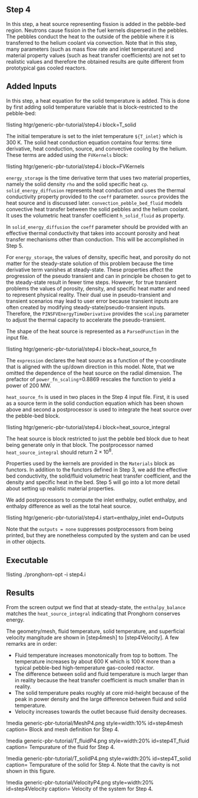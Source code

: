 ## Step 4

In this step, a heat source representing fission is added in the pebble-bed region.
Neutrons cause fission in the fuel kernels dispersed in the pebbles. The pebbles conduct the heat to the outside of the pebble where it is
transferred to the helium coolant via convection.
Note that in this step, many parameters (such as mass flow rate and inlet temperature) and material property values (such as heat transfer coefficients) are not set to realistic values and therefore the obtained results are quite different from prototypical gas cooled reactors.

## Added Inputs

In this step, a heat equation for the solid temperature is added. This is done by first adding
solid temperature variable that is block-restricted to the pebble-bed:

!listing htgr/generic-pbr-tutorial/step4.i block=T_solid

The initial temperature is set to the inlet temperature `${T_inlet}` which is $300$ K.
The solid heat conduction equation contains four terms: time derivative, heat conduction, source, and
convective cooling by the helium. These terms are added using the `FVKernels` block:

!listing htgr/generic-pbr-tutorial/step4.i block=FVKernels

`energy_storage` is the time derivative term that uses two material properties, namely the solid
density `rho` and the solid specific heat `cp`. `solid_energy_diffusion` represents heat conduction
and uses the thermal conductivity property provided to the `coeff` parameter. `source` provides the heat source
and is discussed later. `convection_pebble_bed_fluid` models convective heat transfer between 
the solid pebbles and the helium coolant. It uses the volumetric heat transfer coefficient `h_solid_fluid`
as property.

In `solid_energy_diffusion` the `coeff` parameter should be provided with an effective
thermal conductivity that takes into account porosity and heat transfer mechanisms other than conduction. This will be accomplished in Step 5.

For `energy_storage`, the values of density, specific heat, and porosity do not matter for the steady-state solution of this problem because the time derivative term vanishes at steady-state. These properties affect the progression of the pseudo transient and can in principle be chosen to get to the steady-state result in fewer time steps. However, for true transient problems
the values of porosity, density, and specific heat matter and need to represent physical reality. Their dual use in pseudo-transient and transient scenarios may lead to user error because transient inputs are often created by modifying steady-state/pseudo-transient inputs. Therefore, the `PINSFVEnergyTimeDerivative` provides the `scaling` parameter to adjust the thermal capacity to accelerate the pseudo-transient.

The shape of the heat source is represented as a `ParsedFunction` in the input file.

!listing htgr/generic-pbr-tutorial/step4.i block=heat_source_fn

The `expression` declares the heat source as a function of the y-coordinate that is aligned with the up/down direction in this model. Note, that we omitted the dependence of the heat source on the radial dimension. The prefactor of `power_fn_scaling`=$0.8869$ rescales the function to yield a power of 200 MW. 

`heat_source_fn` is used in two places in the Step 4 input file. First, it is used as a source term in the solid conduction equation which has 
been shown above and second a postprocessor is used to integrate the heat source over the pebble-bed block. 

!listing htgr/generic-pbr-tutorial/step4.i block=heat_source_integral

The heat source is block restricted to just the pebble bed block due to heat being generate only in that block. The postprocessor named `heat_source_integral`
should return $2 \times 10^8$.

Properties used by the kernels are provided in the `Materials` block as functors. In addition to the functors defined in Step 3, we add the effective bed conductivity,
the solid/fluid volumetric heat transfer coefficient, and the density and specific heat in the bed.
Step 5 will go into a lot more detail about setting up realistic material properties.

We add postprocessors to compute the inlet enthalpy, outlet enthalpy, and enthalpy difference as well as the total heat source.

!listing htgr/generic-pbr-tutorial/step4.i start=enthalpy_inlet end=Outputs

Note that the `outputs = none` suppresses postprocessors from being printed, but they are nonetheless computed by the system and can be used
in other objects.

## Executable

!listing
./pronghorn-opt -i step4.i

## Results

From the screen output we find that at steady-state, the `enthalpy_balance` matches the `heat_source_integral` indicating that Pronghorn conserves
energy. 

The geometry/mesh, fluid temperature, solid temperature, and superficial velocity mangitude are shown in [step4mesh] to [step4Velocity].
A few remarks are in order:


- Fluid temperature increases monotonically from top to bottom. The temperature increases by about $600$ K which is $100$ K more than a typical pebble-bed high-temperature gas-cooled reactor.
- The difference between solid and fluid temperature is much larger than in reality because the heat transfer coefficient is much smaller than in reality.
- The solid temperature peaks roughly at core mid-height because of the peak in power density and the large difference between fluid and solid temperature.
- Velocity increases towards the outlet because fluid density decreases.


!media generic-pbr-tutorial/MeshP4.png
        style=width:10%
        id=step4mesh
        caption= Block and mesh definition for Step 4.

!media generic-pbr-tutorial/T_fluidP4.png
        style=width:20%
        id=step4T_fluid
        caption= Tempurature of the fluid for Step 4.

!media generic-pbr-tutorial/T_solidP4.png
        style=width:20%
        id=step4T_solid
        caption= Tempurature of the solid for Step 4. Note that the cavity is not shown in this figure.

!media generic-pbr-tutorial/VelocityP4.png
        style=width:20%
        id=step4Velocity
        caption= Velocity of the system for Step 4.

